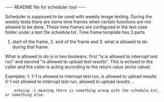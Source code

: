 ---- README file for scheduler tool ----

Scheduler is supposed to be used with weekly image testing. During the weekly tests
there are some time frames when certain functions are not allowed to be done. These time frames 
are configured in the test case folder under a text file schedule.txt. Time frame template has 3 parts
1. start of the frame, 2. end of the frame and 3. what is allowed to do during that frame.

What is allowed to do is in two booleans. first "is is allowed to interrupt test run" and second 
"is allowed to upload test results". This is echoed to the caller and the caller is acting according to
the return value (echo value).

Examples: 1. 	1-1 is allowed to interrupt test run, is allowed to upload results
		0-1 not allowed to interrupt test run, allowed to upload results
		... 
 
		echoing -1 meaning there is something wrong with the schedule.txt, or something else.
